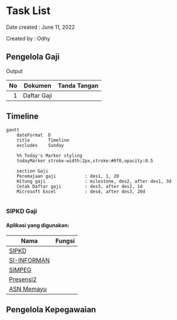 # Task List
Date created : June 11, 2022

Created by   : Odhy

## Pengelola Gaji

Output

|No  |Dokumen|Tanda Tangan|
|---:|---|---|
|1   |Daftar Gaji|

## Timeline

```mermaid
gantt
    dateFormat  D
    title       Timeline
    excludes    Sunday
    
    %% Today's Marker styling
    todayMarker stroke-width:2px,stroke:#0f0,opacity:0.5

    section Gaji
    Peremajaan gaji           : des1, 1, 20
    Hitung gaji               : milestone, des2, after des1, 3d
    Cetak Daftar gaji         : des3, after des2, 1d
    Microsoft Excel           : des4, after des3, 20d
    
```

### SIPKD Gaji

#### Aplikasi yang digunakan:

|Nama|Fungsi|
|---|---|
|[SIPKD](http://10.100.250.73/)                     |  |
|[SI-INFORMAN](https://si-informan.jogjaprov.go.id/)|  |
|[SIMPEG](https://simpeg2.jogjaprov.go.id/)         |  |
|[Presensi2](https://presensi2.jogjaprov.go.id/)    |  |
|[ASN Memayu](https://asnmemayu.jogjaprov.go.id/)   |  |

## Pengelola Kepegawaian

